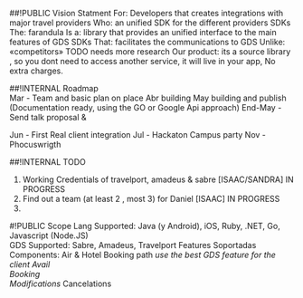 
##!PUBLIC Vision Statment
For: Developers that creates integrations with major travel providers 
Who: an unified SDK for the different providers SDKs 
The: farandula
Is a:  library that provides an unified interface to the main features of GDS SDKs
That: facilitates the communications to GDS
Unlike: «competitors»  TODO needs more research
Our product: its a source library , so you dont need to access another service, it will live in your app, No extra charges.


##!INTERNAL Roadmap  
Mar -  Team and basic plan on place 
Abr    building 
May    building and publish  (Documentation ready, using the GO or Google Api approach) 
End-May - Send talk proposal & 

Jun - First Real client integration
Jul - Hackaton Campus party
Nov - Phocuswrigth

##!INTERNAL TODO 
1. Working Credentials of travelport, amadeus & sabre  [ISAAC/SANDRA] IN PROGRESS
2. Find out a team (at least 2 , most 3) for Daniel   [ISAAC] IN PROGRESS
3. 


#!PUBLIC Scope
Lang Supported: Java (y Android), iOS, Ruby, .NET, Go, Javascript (Node.JS)    
GDS Supported: Sabre, Amadeus, Travelport 
Features Soportadas 
    Components: Air & Hotel
    Booking path  *use the best GDS feature for the client
       Avail           
       Booking  
       Modifications*
       Cancelations  
        








